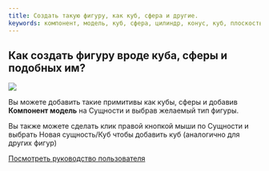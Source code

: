 ```yaml
---
title: Создать такую фигуру, как куб, сфера и другие.
keywords: компонент, модель, куб, сфера, цилиндр, конус, куб, плоскость, фигура, примитив
---
```


## Как создать фигуру вроде куба, сферы и подобных им?

<img src="https://playcanvas.com/static-assets/instructions/new_box.gif"/>

Вы можете добавить такие примитивы как кубы, сферы и добавив **Компонент модель** на Сущности и выбрав желаемый тип фигуры.

Вы также можете сделать клик правой кнопкой мыши по Сущности и выбрать Новая сущность/Куб чтобы добавить куб (аналогично для других фигур)

<a class="docs" href="http://developer.playcanvas.com/ru/user-manual/packs/components/model/" target="_blank">Посмотреть руководство пользователя</a>


